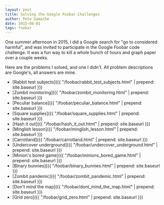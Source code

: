 ```yaml
---
layout: post
title: Solving the Google Foobar Challenges
author: Pete Gamache
date: 2015-08-01
tags: foobar
---
```

One summer afternoon in 2015, I did a Google search for
"go to considered harmful", and was invited to participate
in the Google Foobar code challenge.  It was a fun way to
kill a whole bunch of hours and graph paper over a couple
weeks.

Here are the problems I solved, and one I didn't.
All problem descriptions are Google's, all answers are mine.

* [Rabbit test subjects]({{ "/foobar/rabbit_test_subjects.html" | prepend: site.baseurl }})
* [Zombit monitoring]({{ "/foobar/zombit_monitoring.html" | prepend: site.baseurl }})
* [Peculiar balance]({{ "/foobar/peculiar_balance.html" | prepend: site.baseurl }})
* [Square supplies]({{ "/foobar/square_supplies.html" | prepend: site.baseurl }})
* [Hash it out]({{ "/foobar/hash_it_out.html" | prepend: site.baseurl }})
* [Minglish lesson]({{ "/foobar/minglish_lesson.html" | prepend: site.baseurl }})
* [Carrotland]({{ "/foobar/carrotland.html" | prepend: site.baseurl }})
* [Undercover underground]({{ "/foobar/undercover_underground.html" | prepend: site.baseurl }})
* [Minion's bored game]({{ "/foobar/minions_bored_game.html" | prepend: site.baseurl }})
* [Binary bunnies]({{ "/foobar/binary_bunnies.html" | prepend: site.baseurl }})
* [Zombit pandemic]({{ "/foobar/zombit_pandemic.html" | prepend: site.baseurl }})
* [Don't mind the map]({{ "/foobar/dont_mind_the_map.html" | prepend: site.baseurl }})
* [Grid zero]({{ "/foobar/grid_zero.html" | prepend: site.baseurl }})


